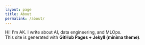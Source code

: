 ```yaml
---
layout: page
title: About
permalink: /about/
---
```


Hi! I'm AK. I write about AI, data engineering, and MLOps.  
This site is generated with **GitHub Pages + Jekyll (minima theme)**.